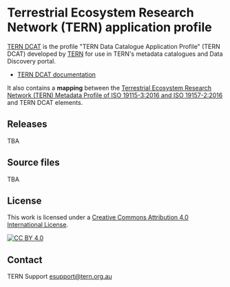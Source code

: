 # Terrestrial Ecosystem Research Network (TERN) application profile

[TERN DCAT](https://ternaustralia.github.io/***TBD***/) is the profile "TERN Data Catalogue Application Profile" (TERN DCAT) developed by [TERN](https://www.tern.org.au/) 
for use in TERN's metadata catalogues and Data Discovery portal.

- [TERN DCAT documentation](https://ternaustralia.github.io/***TBD***/)

It also contains a **mapping** between the [Terrestrial Ecosystem Research Network (TERN) Metadata Profile of ISO 19115-3:2016 and ISO 19157-2:2016](https://github.com/ternaustralia/TERN-ISO19115/releases/tag/v1.0) and TERN DCAT elements.

## Releases

TBA

## Source files

TBA

<!-- - [docs/tern.profile.ttl](docs/tern.profile.ttl) TERN Ontology Profiles declaration
- [docs/tern.ttl](docs/tern.ttl) TERN Ontology in OWL
- [docs/tern.shacl.ttl](docs/tern.shapes.ttl) TERN Ontology's SHACL shapes
- [docs/tern.ecoplots.shacl.ttl](docs/tern.ecoplots.shapes.ttl) TERN Ontology's EcoPlots' SHACL shapes
- [docs/meta.shapes.ttl](docs/meta.shapes.ttl) TERN Ontology's meta SHACL shapes -->

## License

This work is licensed under a
[Creative Commons Attribution 4.0 International License][cc-by].

[![CC BY 4.0][cc-by-image]][cc-by]

[cc-by]: http://creativecommons.org/licenses/by/4.0/
[cc-by-image]: https://i.creativecommons.org/l/by/4.0/88x31.png
[cc-by-shield]: https://img.shields.io/badge/License-CC%20BY%204.0-lightgrey.svg


## Contact

TERN Support
esupport@tern.org.au